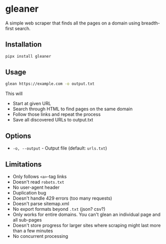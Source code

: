 # gleaner

A simple web scraper that finds all the pages on a domain using breadth-first search.

## Installation

```bash
pipx install gleaner
```

## Usage

```bash
glean https://example.com -o output.txt
```

This will

- Start at given URL
- Search through HTML to find pages on the same domain
- Follow those links and repeat the process
- Save all discovered URLs to output.txt

## Options

- `-o, --output` - Output file (default: `urls.txt`)

## Limitations

- Only follows `<a>`-tag links
- Doesn't read `robots.txt`
- No user-agent header
- Duplication bug
- Doesn't handle 429 errors (too many requests)
- Doesn't parse sitemap.xml
- No export formats beyond `.txt` (json? csv?)
- Only works for entire domains. You can't glean an individual page and all sub-pages
- Doesn't store progress for larger sites where scraping might last more than a few minutes
- No concurrent processing
